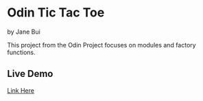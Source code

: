 # Odin Tic Tac Toe
by Jane Bui

This project from the Odin Project focuses on modules and factory functions.

## Live Demo
[Link Here]("https://")

